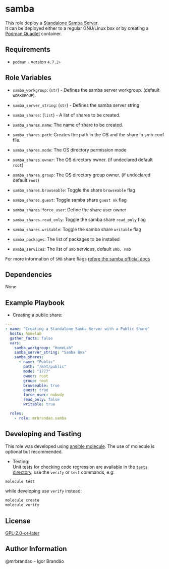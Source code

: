 samba
======

This role deploy a [Standalone Samba Server](https://wiki.samba.org/index.php/Setting_up_Samba_as_a_Standalone_Server).  
It can be deployed either to a regular GNU/Linux box or by creating a 
[Podman Quadlet](https://github.com/containers/quadlet) container.  

Requirements
------------

* `podman` - version `4.7.2+`  

Role Variables
--------------

* `samba_workgroup`: (`str`) - Defines the samba server workgroup. (default
  `WORKGROUP`).  

* `samba_server_string`: (`str`) - Defines the samba server string  
* `samba_shares`: (`list`) - A list of shares to be created.  
* `samba_shares.name`: The name of share to be created.  
* `samba_shares.path`: Creates the path in the OS and the share in smb.conf
  file.  
* `samba_shares.mode`: The OS directory permission mode  
* `samba_shares.owner`: The OS directory owner. (if undeclared default `root`)  
* `samba_shares.group`: The OS directory group owner. (if undeclared default
  `root`)  
* `samba_shares.browseable`: Toggle the share `browseable` flag  
* `samba_shares.guest`: Toggle samba share `guest ok` flag  
* `samba_shares.force_user`: Define the share user owner  
* `samba_shares.read_only`: Toggle the samba share `read_only` flag  
* `samba_shares.writable`: Toggle the samba share `writable` flag
* `samba_packages`: The list of packages to be installed  
* `samba_services`: The list of `smb` services, default `smb, nmb`  
  
For more information of `SMB` share flags [refere the samba official
docs](https://wiki.samba.org/index.php/Setting_up_Samba_as_a_Standalone_Server#Creating_the_Shared_Directories) 


Dependencies
------------

None

Example Playbook
----------------

* Creating a public share:  

```yaml
---
- name: "Creating a Standalone Samba Server with a Public Share"
  hosts: homelab
  gather_facts: false
  vars:
    samba_workgroup: "HomeLab"
    samba_server_string: "Samba Box"
    samba_shares:
      - name: "Public"
        path: "/mnt/public"
        mode: "1777"
        owner: root
        group: root
        browseable: true
        guest: true
        force_user: nobody
        read_only: false
        writable: true

  roles:
    - role: mrbrandao.samba
```

Developing and Testing
----------------------

This role was developed using [ansible
molecule](https://ansible.readthedocs.io/projects/molecule/).
The use of molecule is optional but recommended.  
  
* Testing:  
Unit tests for checking code regression are available in the [`tests` directory](tests/).
use the `verify` or `test` commands, e.g:  

```bash
molecule test
```

while developing use `verify` instead:  

```bash
molecule create
molecule verify
```

License
-------

[GPL-2.0-or-later](https://spdx.org/licenses/GPL-2.0-or-later.html)

Author Information
------------------

@mrbrandao - Igor Brandão
